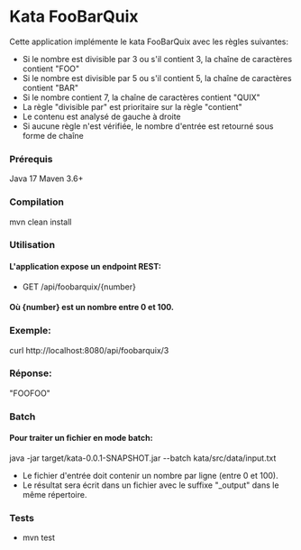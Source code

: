 # Kata FooBarQuix
 Cette application implémente le kata FooBarQuix avec les règles suivantes:

- Si le nombre est divisible par 3 ou s'il contient 3, la chaîne de caractères contient "FOO"
- Si le nombre est divisible par 5 ou s'il contient 5, la chaîne de caractères contient "BAR"
- Si le nombre contient 7, la chaîne de caractères contient "QUIX"
- La règle "divisible par" est prioritaire sur la règle "contient"
- Le contenu est analysé de gauche à droite
- Si aucune règle n'est vérifiée, le nombre d'entrée est retourné sous forme de chaîne

### Prérequis

Java 17
Maven 3.6+

### Compilation
mvn clean install

### Utilisation
#### L'application expose un endpoint REST:
- GET /api/foobarquix/{number}
#### Où {number} est un nombre entre 0 et 100.

### Exemple:
curl http://localhost:8080/api/foobarquix/3
### Réponse:
"FOOFOO"

### Batch
#### Pour traiter un fichier en mode batch:
java -jar target/kata-0.0.1-SNAPSHOT.jar --batch kata/src/data/input.txt
- Le fichier d'entrée doit contenir un nombre par ligne (entre 0 et 100).
- Le résultat sera écrit dans un fichier avec le suffixe "_output" dans le même répertoire.

### Tests
- mvn test

